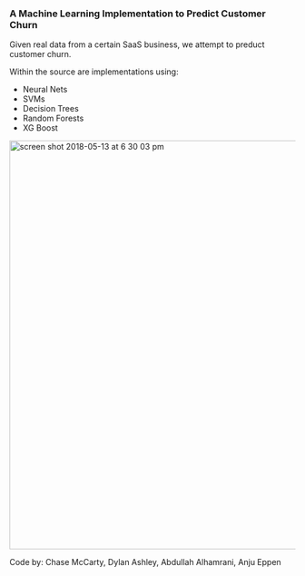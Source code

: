 ### A Machine Learning Implementation to Predict Customer Churn

Given real data from a certain SaaS business, we attempt to preduct customer churn.
  
Within the source are implementations using:  
* Neural Nets
* SVMs
* Decision Trees
* Random Forests
* XG Boost


<img width="721" alt="screen shot 2018-05-13 at 6 30 03 pm" src="https://user-images.githubusercontent.com/6922982/39974169-c55f3246-56db-11e8-8277-5a15144e6751.png">


Code by:
Chase McCarty, Dylan Ashley, Abdullah Alhamrani, Anju Eppen
 
